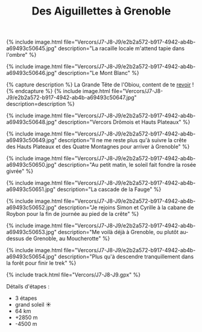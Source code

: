 ﻿---
title: "Des Aiguillettes à Grenoble"
permalink: /Vercors/J7-J8-J9/
sidebar:
  nav: "vercors"
enable_tracks: true
---

{% include image.html file="Vercors/J7-J8-J9/e2b2a572-b917-4942-ab4b-a69493c50645.jpg" description="La racaille locale m'attend tapie dans l'ombre" %}

{% include image.html file="Vercors/J7-J8-J9/e2b2a572-b917-4942-ab4b-a69493c50646.jpg" description="Le Mont Blanc" %}

{% capture description %}
La Grande Tête de l'Obiou, content de te [revoir](/Gap-Cordeac/J4/) !
{% endcapture %}
{% include image.html file="Vercors/J7-J8-J9/e2b2a572-b917-4942-ab4b-a69493c50647.jpg" description=description %}

{% include image.html file="Vercors/J7-J8-J9/e2b2a572-b917-4942-ab4b-a69493c50648.jpg" description="Vercors Drômois et Hauts Plateaux" %}

{% include image.html file="Vercors/J7-J8-J9/e2b2a572-b917-4942-ab4b-a69493c50649.jpg" description="Il ne me reste plus qu'à suivre la crête des Hauts Plateaux et des Quatre Montagnes pour arriver à Grenoble" %}

{% include image.html file="Vercors/J7-J8-J9/e2b2a572-b917-4942-ab4b-a69493c50650.jpg" description="Au petit matin, le soleil fait fondre la rosée givrée" %}

{% include image.html file="Vercors/J7-J8-J9/e2b2a572-b917-4942-ab4b-a69493c50651.jpg" description="La cascade de la Fauge" %}

{% include image.html file="Vercors/J7-J8-J9/e2b2a572-b917-4942-ab4b-a69493c50652.jpg" description="Je rejoins Simon et Cyrille à la cabane de Roybon pour la fin de journée au pied de la crête" %}

{% include image.html file="Vercors/J7-J8-J9/e2b2a572-b917-4942-ab4b-a69493c50653.jpg" description="Me voilà déjà à Grenoble, ou plutôt au-dessus de Grenoble, au Moucherotte" %}

{% include image.html file="Vercors/J7-J8-J9/e2b2a572-b917-4942-ab4b-a69493c50654.jpg" description="Plus qu'à descendre tranquillement dans la forêt pour finir le trek" %}

{% include track.html file="Vercors/J7-J8-J9.gpx" %}

Détails d'étapes :
* 3 étapes
* grand soleil :sunny:
* 64 km
* +2850 m
* -4500 m
